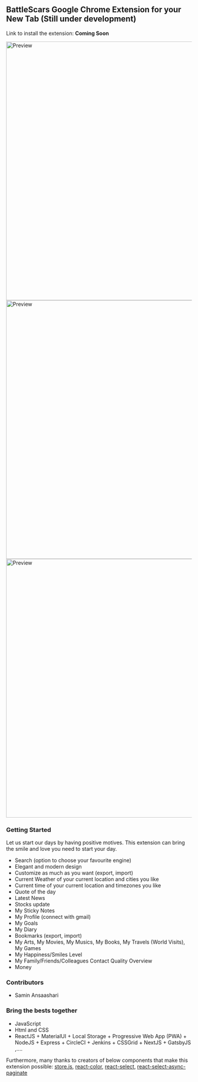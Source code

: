 ## BattleScars Google Chrome Extension for your New Tab (Still under development)

Link to install the extension: <b>Coming Soon</b>

<!-- ![Preview](./battle-scars/src/assets/screenshots/1.png)
![Preview](./battle-scars/src/assets/screenshots/2.png)
![Preview](./battle-scars/src/assets/screenshots/3.png) -->
<img src="./battle-scars/src/assets/screenshots/1.png" width="700px" alt="Preview"/>
<img src="./battle-scars/src/assets/screenshots/2.png" width="700px" alt="Preview"/>
<img src="./battle-scars/src/assets/screenshots/3.png" width="700px" alt="Preview"/>

### Getting Started

Let us start our days by having positive motives. This extension can bring the smile and love you need to start your day.

- Search (option to choose your favourite engine)
- Elegant and modern design
- Customize as much as you want (export, import)
- Current Weather of your current location and cities you like
- Current time of your current location and timezones you like
- Quote of the day
- Latest News
- Stocks update
- My Sticky Notes
- My Profile (connect with gmail)
- My Goals
- My Diary
- Bookmarks (export, import)
- My Arts, My Movies, My Musics, My Books, My Travels (World Visits), My Games
- My Happiness/Smiles Level
- My Family/Friends/Colleagues Contact Quality Overview
- Money

### Contributors

- Samin Ansaashari

### Bring the bests together

- JavaScript
- Html and CSS
- ReactJS + MaterialUI + Local Storage + Progressive Web App (PWA) + NodeJS + Express + CircleCI + Jenkins + CSSGrid + NextJS + GatsbyJS ,....

Furthermore, many thanks to creators of below components that make this extension possible:
[store.js](https://github.com/marcuswestin/store.js), [react-color](https://github.com/casesandberg/react-color), [react-select](https://github.com/JedWatson/react-select), [react-select-async-paginate](https://github.com/vtaits/react-select-async-paginate)

<!-- ## License -->
<!-- This project is licensed under the MIT License - see the [LICENSE.md](LICENSE.md) file for details -->
